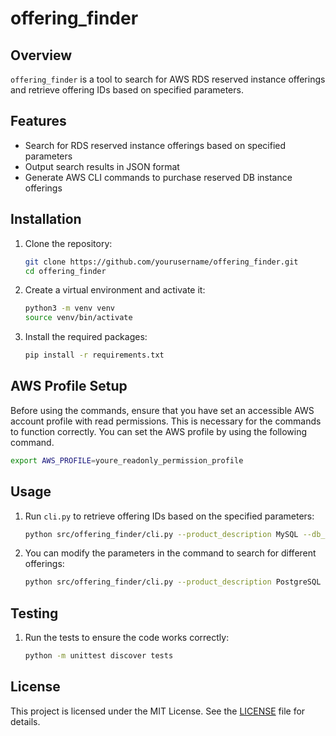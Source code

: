 # offering_finder

## Overview
`offering_finder` is a tool to search for AWS RDS reserved instance offerings and retrieve offering IDs based on specified parameters.

## Features
- Search for RDS reserved instance offerings based on specified parameters
- Output search results in JSON format
- Generate AWS CLI commands to purchase reserved DB instance offerings

## Installation
1. Clone the repository:
    ```bash
    git clone https://github.com/yourusername/offering_finder.git
    cd offering_finder
    ```

2. Create a virtual environment and activate it:
    ```bash
    python3 -m venv venv
    source venv/bin/activate
    ```

3. Install the required packages:
    ```bash
    pip install -r requirements.txt
    ```

## AWS Profile Setup

Before using the commands, ensure that you have set an accessible AWS account profile with read permissions. This is necessary for the commands to function correctly. You can set the AWS profile by using the following command.

```sh
export AWS_PROFILE=youre_readonly_permission_profile
```

## Usage

1. Run `cli.py` to retrieve offering IDs based on the specified parameters:
    ```bash
    python src/offering_finder/cli.py --product_description MySQL --db_instance_class db.m5.large --duration 31536000 --quantity 2 --region_name ap-northeast-1 --multi_az --offering_type "All Upfront" --reserved_instance_id "test-reserved-instance-id" | jq .
    ```

2. You can modify the parameters in the command to search for different offerings:
    ```bash
    python src/offering_finder/cli.py --product_description PostgreSQL --db_instance_class db.r5.large --duration 94608000 --quantity 1 --region_name us-west-2 --offering_type "Partial Upfront" | jq .
    ```

## Testing
1. Run the tests to ensure the code works correctly:
    ```bash
    python -m unittest discover tests
    ```

## License
This project is licensed under the MIT License. See the [LICENSE](LICENSE) file for details.